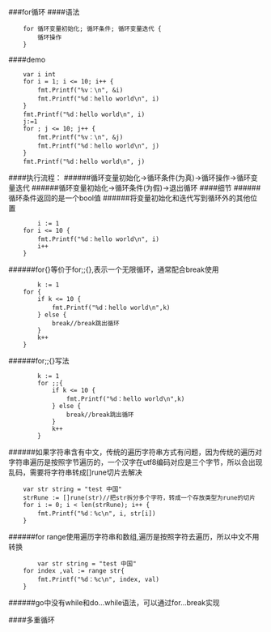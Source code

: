 ###for循环
####语法
```
    for 循环变量初始化; 循环条件; 循环变量迭代 {
        循环操作
    }
```
####demo
```
	var i int
	for i = 1; i <= 10; i++ {
		fmt.Printf("%v：\n", &i)
		fmt.Printf("%d：hello world\n", i)
	}
	fmt.Printf("%d：hello world\n", i)
	j:=1
	for ; j <= 10; j++ {
		fmt.Printf("%v：\n", &j)
		fmt.Printf("%d：hello world\n", j)
	}
	fmt.Printf("%d：hello world\n", j)
```

####执行流程：
######循环变量初始化->循环条件(为真)->循环操作->循环变量迭代
######循环变量初始化->循环条件(为假)->退出循环
####细节
######循环条件返回的是一个bool值
######将变量初始化和迭代写到循环外的其他位置
```
        i := 1
	for i <= 10 {
		fmt.Printf("%d：hello world\n", i)
		i++
	}
```
######for{}等价于for;;{},表示一个无限循环，通常配合break使用
```
        k := 1
	for {
		if k <= 10 {
			fmt.Printf("%d：hello world\n",k)
		} else {
			break//break跳出循环
		}
		k++
	}
```
######for;;{}写法
```
        k := 1
        for ;;{
            if k <= 10 {
                fmt.Printf("%d：hello world\n",k)
            } else {
                break//break跳出循环
            }
            k++
        }
```
######如果字符串含有中文，传统的遍历字符串方式有问题，因为传统的遍历对字符串遍历是按照字节遍历的，一个汉字在utf8编码对应是三个字节，所以会出现乱码，需要将字符串转成[]rune切片去解决
```
	var str string = "test 中国"
	strRune := []rune(str)//把str拆分多个字符，转成一个存放类型为rune的切片
	for i := 0; i < len(strRune); i++ {
		fmt.Printf("%d：%c\n", i, str[i])
	}
```
######for range使用遍历字符串和数组,遍历是按照字符去遍历，所以中文不用转换
```
        var str string = "test 中国"
 	for index ,val := range str{
 		fmt.Printf("%d：%c\n", index, val)
 	}
```
######go中没有while和do...while语法，可以通过for...break实现

####多重循环




